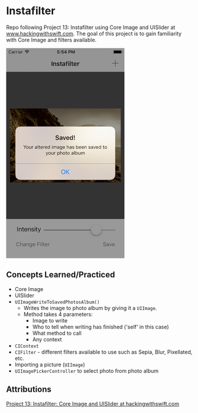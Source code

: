 # Instafilter
Repo following Project 13: Instafilter using Core Image and UISlider at www.hackingwithswift.com.  The goal of this project is to gain familiarity with Core Image and filters available.

![App Screenshot](project13-screenshot.png)

## Concepts Learned/Practiced
* Core Image
* UISlider
* ```UIImageWriteToSavedPhotosAlbum()```
  * Writes the image to photo album by giving it a ```UIImage```.
  * Method takes 4 parameters:
    * Image to write
    * Who to tell when writing has finished ('self' in this case)
    * What method to call
    * Any context
* ```CIContext```
* ```CIFilter``` - different filters available to use such as Sepia, Blur, Pixellated, etc.
* Importing a picture (```UIImage```)
* ```UIImagePickerController``` to select photo from photo album

## Attributions
[Project 13: Instafilter: Core Image and UISlider at hackingwithswift.com](https://www.hackingwithswift.com/read/13/overview)

